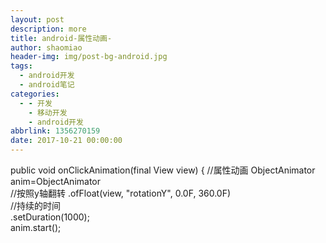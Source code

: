```yaml
---
layout: post
description: more
title: android-属性动画-
author: shaomiao
header-img: img/post-bg-android.jpg
tags:
  - android开发
  - android笔记
categories:
  - - 开发
    - 移动开发
    - android开发
abbrlink: 1356270159
date: 2017-10-21 00:00:00
---
```

<ImageView    android:id="@+id/image"    android:src="@mipmap/aaa"    android:layout_width="wrap_content"    android:layout_height="wrap_content"    android:onClick="onClickAnimation"    />


public void onClickAnimation(final View view) {    //属性动画    ObjectAnimator anim=ObjectAnimator            
//按照y轴翻转
.ofFloat(view, "rotationY", 0.0F, 360.0F)    
//持续的时间       
 .setDuration(1000);    
anim.start();
